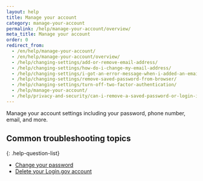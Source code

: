```yaml
---
layout: help
title: Manage your account
category: manage-your-account
permalink: /help/manage-your-account/overview/
meta_title: Manage your account
order: 0
redirect_from:
  - /en/help/manage-your-account/
  - /en/help/manage-your-account/overview/
  - /help/changing-settings/add-or-remove-email-address/
  - /help/changing-settings/how-do-i-change-my-email-address/
  - /help/changing-settings/i-got-an-error-message-when-i-added-an-email/
  - /help/changing-settings/remove-saved-password-from-browser/
  - /help/changing-settings/turn-off-two-factor-authentication/
  - /help/manage-your-account/
  - /help/privacy-and-security/can-i-remove-a-saved-password-or-login-information-from-my-browser/
---
```


Manage your account settings including your password, phone number, email, and more.

## Common troubleshooting topics

{: .help-question-list}
- [Change your password](/help/manage-your-account/change-your-password/)
- [Delete your Login.gov account](/help/manage-your-account/delete-your-account/)

